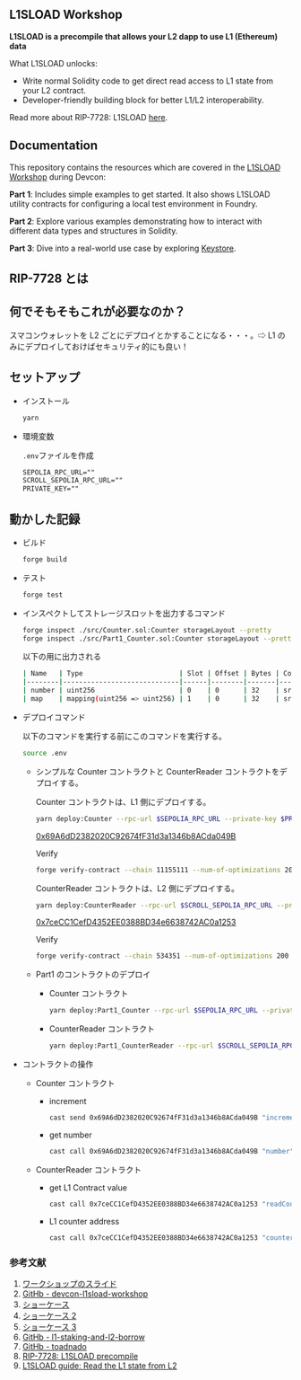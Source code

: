 ## L1SLOAD Workshop

**L1SLOAD is a precompile that allows your L2 dapp to use L1 (Ethereum) data**

What L1SLOAD unlocks:

- Write normal Solidity code to get direct read access to L1 state from your L2 contract.
- Developer-friendly building block for better L1/L2 interoperability.

Read more about RIP-7728: L1SLOAD [here](https://github.com/ethereum/RIPs/blob/master/RIPS/rip-7728.md).

## Documentation

This repository contains the resources which are covered in the
[L1SLOAD Workshop](https://app.devcon.org/schedule/ERQ7N3) during Devcon:

**Part 1**: Includes simple examples to get started. It also shows L1SLOAD utility contracts for configuring a local
test environment in Foundry.

**Part 2**: Explore various examples demonstrating how to interact with different data types and structures in Solidity.

**Part 3**: Dive into a real-world use case by exploring
[Keystore](https://scroll.io/blog/towards-the-wallet-endgame-with-keystore).

## RIP-7728 とは

## 何でそもそもこれが必要なのか？

スマコンウォレットを L2 ごとにデプロイとかすることになる・・・。⇨ L1 のみにデプロイしておけばセキュリティ的にも良い！

## セットアップ

- インストール

  ```bash
  yarn
  ```

- 環境変数

  `.env`ファイルを作成

  ```txt
  SEPOLIA_RPC_URL=""
  SCROLL_SEPOLIA_RPC_URL=""
  PRIVATE_KEY=""
  ```

## 動かした記録

- ビルド

  ```bash
  forge build
  ```

- テスト

  ```bash
  forge test
  ```

- インスペクトしてストレージスロットを出力するコマンド

  ```bash
  forge inspect ./src/Counter.sol:Counter storageLayout --pretty
  forge inspect ./src/Part1_Counter.sol:Counter storageLayout --pretty
  ```

  以下の用に出力される

  ```bash
  | Name   | Type                        | Slot | Offset | Bytes | Contract                      |
  |--------|-----------------------------|------|--------|-------|-------------------------------|
  | number | uint256                     | 0    | 0      | 32    | src/Part1_Counter.sol:Counter |
  | map    | mapping(uint256 => uint256) | 1    | 0      | 32    | src/Part1_Counter.sol:Counter |
  ```

- デプロイコマンド

  以下のコマンドを実行する前にこのコマンドを実行する。

  ```bash
  source .env
  ```

  - シンプルな Counter コントラクトと CounterReader コントラクトをデプロイする。

    Counter コントラクトは、L1 側にデプロイする。

    ```bash
    yarn deploy:Counter --rpc-url $SEPOLIA_RPC_URL --private-key $PRIVATE_KEY
    ```

    [0x69A6dD2382020C92674fF31d3a1346b8ACda049B](https://sepolia.etherscan.io/address/0x69A6dD2382020C92674fF31d3a1346b8ACda049B)

    Verify

    ```bash
    forge verify-contract --chain 11155111 --num-of-optimizations 200 0x69A6dD2382020C92674fF31d3a1346b8ACda049B src/Counter.sol:Counter --etherscan-api-key $ETHERSCAN_API_KEY
    ```

    CounterReader コントラクトは、L2 側にデプロイする。

    ```bash
    yarn deploy:CounterReader --rpc-url $SCROLL_SEPOLIA_RPC_URL --private-key $PRIVATE_KEY
    ```

    [0x7ceCC1CefD4352EE0388BD34e6638742AC0a1253](https://sepolia.scrollscan.com/address/0x7ceCC1CefD4352EE0388BD34e6638742AC0a1253)

    Verify

    ```bash
    forge verify-contract --chain 534351 --num-of-optimizations 200 0x7ceCC1CefD4352EE0388BD34e6638742AC0a1253 src/Counter.sol:CounterReader --constructor-args $(cast abi-encode "constructor(address)" 0x69A6dD2382020C92674fF31d3a1346b8ACda049B) --etherscan-api-key $SCROLLSCAN_API_KEY
    ```

  - Part1 のコントラクトのデプロイ

    - Counter コントラクト

      ```bash
      yarn deploy:Part1_Counter --rpc-url $SEPOLIA_RPC_URL --private-key $PRIVATE_KEY --verify --etherscan-api-key $ETHERSCAN_API_KEY
      ```

    - CounterReader コントラクト

      ```bash
      yarn deploy:Part1_CounterReader --rpc-url $SCROLL_SEPOLIA_RPC_URL --private-key $PRIVATE_KEY --verify --etherscan-api-key $SCROLLSCAN_API_KEY
      ```

- コントラクトの操作

  - Counter コントラクト

    - increment

      ```bash
      cast send 0x69A6dD2382020C92674fF31d3a1346b8ACda049B "increment()" --rpc-url $SEPOLIA_RPC_URL --private-key $PRIVATE_KEY
      ```

    - get number

      ```bash
      cast call 0x69A6dD2382020C92674fF31d3a1346b8ACda049B "number" --rpc-url $SEPOLIA_RPC_URL --private-key $PRIVATE_KEY --etherscan-api-key $ETHERSCAN_API_KEY
      ```

  - CounterReader コントラクト

    - get L1 Contract value

      ```bash
      cast call 0x7ceCC1CefD4352EE0388BD34e6638742AC0a1253 "readCounter()" --rpc-url $SCROLL_SEPOLIA_RPC_URL --private-key $PRIVATE_KEY --etherscan-api-key $SCROLLSCAN_API_KEY
      ```

    - L1 counter address

      ```bash
      cast call 0x7ceCC1CefD4352EE0388BD34e6638742AC0a1253 "counter" --rpc-url $SCROLL_SEPOLIA_RPC_URL --private-key $PRIVATE_KEY --etherscan-api-key $SCROLLSCAN_API_KEY
      ```

### 参考文献

1. [ワークショップのスライド](https://docs.google.com/presentation/d/1NSfqhMNK_7nXl_l5jHl_nXBf2m7cibFj8VIJtumUEkY/mobilepresent?slide=id.g313d959114e_0_11)
2. [GitHb - devcon-l1sload-workshop](https://github.com/scroll-tech/devcon-l1sload-workshop)
3. [ショーケース](https://ethglobal.com/showcase/all-my-unicorn-read-on-l1-1v7jk)
4. [ショーケース 2](https://ethglobal.com/showcase/toadnado-vvkcb)
5. [ショーケース 3](https://ethglobal.com/showcase/resolving-ens-on-l2-0a071)
6. [GitHb - l1-staking-and-l2-borrow](https://github.com/1997roylee/l1-staking-and-l2-borrow)
7. [GitHb - toadnado](https://github.com/nodestarQ/toadnado)
8. [RIP-7728: L1SLOAD precompile](https://ethereum-magicians.org/t/rip-7728-l1sload-precompile/20388)
9. [L1SLOAD guide: Read the L1 state from L2](https://www.levelup.xyz/content/l1sload-guide-read-the-l1-state-from-l2)
